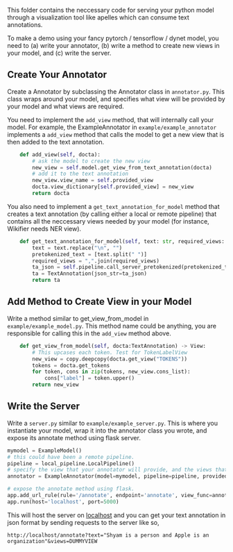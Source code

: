 This folder contains the neccessary code for serving your python model through a visualization tool like apelles which can consume text annotations.

To make a demo using your fancy pytorch / tensorflow / dynet model, you need to (a) write your annotator, (b) write a method to create new views in your model, and (c) write the server.

## Create Your Annotator 
Create a Annotator by subclassing the Annotator class in `annotator.py`. 
This class wraps around your model, and specifies what view will be provided by your model and what views are required.

You need to implement the `add_view` method, that will internally call your model.
For example, the ExampleAnnotator in `example/example_annotator` implements a `add_view` method that calls the model to get a new view that is then added to the text annotation. 

```python
    def add_view(self, docta):
        # ask the model to create the new view
        new_view = self.model.get_view_from_text_annotation(docta)
        # add it to the text annotation
        new_view.view_name = self.provided_view
        docta.view_dictionary[self.provided_view] = new_view
        return docta
```

You also need to implement a `get_text_annotation_for_model` method that creates a text annotation (by calling either a local or remote pipeline) that contains all the neccessary views needed by your model (for instance, Wikifier needs NER view).  

```python
    def get_text_annotation_for_model(self, text: str, required_views: List[str]):
        text = text.replace("\n", "")
        pretokenized_text = [text.split(" ")]
        required_views = ",".join(required_views)
        ta_json = self.pipeline.call_server_pretokenized(pretokenized_text=pretokenized_text, views=required_views)
        ta = TextAnnotation(json_str=ta_json)
        return ta
```

## Add Method to Create View in your Model

Write a method similar to get_view_from_model in `example/example_model.py`. This method name could be anything, you are responsible for calling this in the `add_view` method above.

```python
    def get_view_from_model(self, docta:TextAnnotation) -> View:
        # This upcases each token. Test for TokenLabelView
        new_view = copy.deepcopy(docta.get_view("TOKENS"))
        tokens = docta.get_tokens
        for token, cons in zip(tokens, new_view.cons_list):
            cons["label"] = token.upper()
        return new_view
```

## Write the Server
Write a `server.py` similar to `example/example_server.py`. 
This is where you instantiate your model, wrap it into the annotator class you wrote, and expose its annotate method using flask server.


```python
mymodel = ExampleModel()
# this could have been a remote pipeline. 
pipeline = local_pipeline.LocalPipeline()
# specify the view that your annotator will provide, and the views that it will require. 
annotator = ExampleAnnotator(model=mymodel, pipeline=pipeline, provided_view="DUMMYVIEW", required_views=["TOKENS"])

# expose the annotate method using flask.
app.add_url_rule(rule='/annotate', endpoint='annotate', view_func=annotator.annotate, methods=['GET'])
app.run(host='localhost', port=5000)
```

This will host the server on [localhost](http://127.0.0.1:5000/) and you can get your text annotation in json format by 
sending requests to the server like so,
```
http://localhost/annotate?text="Shyam is a person and Apple is an organization"&views=DUMMYVIEW
```
